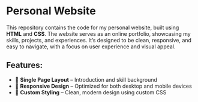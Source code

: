 # Personal Website

This repository contains the code for my personal website, built using **HTML** and **CSS**. The website serves as an online portfolio, showcasing my skills, projects, and experiences. It’s designed to be clean, responsive, and easy to navigate, with a focus on user experience and visual appeal.

## Features:
- 📄 **Single Page Layout** – Introduction and skill background   
- 📱 **Responsive Design** – Optimized for both desktop and mobile devices  
- 🎨 **Custom Styling** – Clean, modern design using custom CSS  

